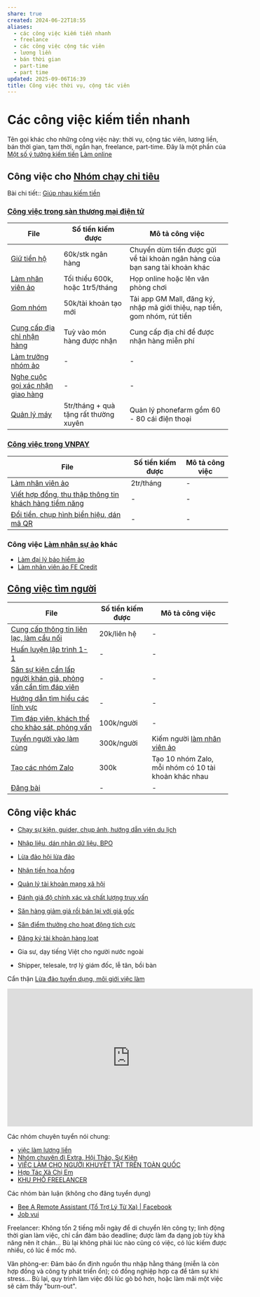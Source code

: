 ```yaml
---
share: true
created: 2024-06-22T18:55
aliases:
  - các công việc kiếm tiền nhanh
  - freelance
  - các công việc cộng tác viên
  - lương liền
  - bán thời gian
  - part-time
  - part time
updated: 2025-09-06T16:39
title: Công việc thời vụ, cộng tác viên
---
```

# Các công việc kiếm tiền nhanh
Tên gọi khác cho những công việc này: thời vụ, cộng tác viên, lương liền, bán thời gian, tạm thời, ngắn hạn, freelance, part-time. Đây là một phần của [Một số ý tưởng kiếm tiền](../index.md)
[Làm online](../../%C4%90%E1%BA%B7c%20%C4%91i%E1%BB%83m%20c%C3%B4ng%20vi%E1%BB%87c/N%C6%A1i%20l%C3%A0m%20vi%E1%BB%87c/L%C3%A0m%20qua%20m%E1%BA%A1ng.md)
## Công việc cho [Nhóm chạy chỉ tiêu](./Nh%C3%B3m%20ch%E1%BA%A1y%20ch%E1%BB%89%20ti%C3%AAu/index.md)
Bài chi tiết:: [Giúp nhau kiếm tiền](../../../../%F0%9F%93%90D%E1%BB%B1%20%C3%A1n/Gi%C3%BAp%20nhau%20ki%E1%BA%BFm%20ti%E1%BB%81n/index.md)

###  [Công việc trong sàn thương mại điện tử](./Nh%C3%B3m%20ch%E1%BA%A1y%20ch%E1%BB%89%20ti%C3%AAu/S%C3%A0n%20th%C6%B0%C6%A1ng%20m%E1%BA%A1i%20%C4%91i%E1%BB%87n%20t%E1%BB%AD/index.md)
| File                                                                                                                                                                                        | Số tiền kiếm được                     | Mô tả công việc                                                             |
| ------------------------------------------------------------------------------------------------------------------------------------------------------------------------------------------- | ------------------------------------- | --------------------------------------------------------------------------- |
| [Giữ tiền hộ](./Nh%C3%B3m%20ch%E1%BA%A1y%20ch%E1%BB%89%20ti%C3%AAu/S%C3%A0n%20th%C6%B0%C6%A1ng%20m%E1%BA%A1i%20%C4%91i%E1%BB%87n%20t%E1%BB%AD/Gi%E1%BB%AF%20ti%E1%BB%81n%20h%E1%BB%99.md)                                           | 60k/stk ngân hàng                     | Chuyển dùm tiền được gửi về tài khoản ngân hàng của bạn sang tài khoản khác |
| [Làm nhân viên ảo](./Nh%C3%B3m%20ch%E1%BA%A1y%20ch%E1%BB%89%20ti%C3%AAu/S%C3%A0n%20th%C6%B0%C6%A1ng%20m%E1%BA%A1i%20%C4%91i%E1%BB%87n%20t%E1%BB%AD/L%C3%A0m%20nh%C3%A2n%20vi%C3%AAn%20%E1%BA%A3o.md)                                 | Tối thiểu 600k, hoặc 1tr5/tháng       | Họp online hoặc lên văn phòng chơi                                          |
| [Gom nhóm](./Nh%C3%B3m%20ch%E1%BA%A1y%20ch%E1%BB%89%20ti%C3%AAu/S%C3%A0n%20th%C6%B0%C6%A1ng%20m%E1%BA%A1i%20%C4%91i%E1%BB%87n%20t%E1%BB%AD/Gom%20nh%C3%B3m.md)                                                 | 50k/tài khoản tạo mới                 | Tải app GM Mall, đăng ký, nhập mã giới thiệu, nạp tiền, gom nhóm, rút tiền  |
| [Cung cấp địa chỉ nhận hàng](./Nh%C3%B3m%20ch%E1%BA%A1y%20ch%E1%BB%89%20ti%C3%AAu/S%C3%A0n%20th%C6%B0%C6%A1ng%20m%E1%BA%A1i%20%C4%91i%E1%BB%87n%20t%E1%BB%AD/Cung%20c%E1%BA%A5p%20%C4%91%E1%BB%8Ba%20ch%E1%BB%89%20nh%E1%BA%ADn%20h%C3%A0ng.md)             | Tuỳ vào món hàng được nhận            | Cung cấp địa chỉ để được nhận hàng miễn phí                                 |
| [Làm trưởng nhóm ảo](./Nh%C3%B3m%20ch%E1%BA%A1y%20ch%E1%BB%89%20ti%C3%AAu/S%C3%A0n%20th%C6%B0%C6%A1ng%20m%E1%BA%A1i%20%C4%91i%E1%BB%87n%20t%E1%BB%AD/L%C3%A0m%20tr%C6%B0%E1%BB%9Fng%20nh%C3%B3m%20%E1%BA%A3o.md)                             | \-                                    | \-                                                                          |
| [Nghe cuộc gọi xác nhận giao hàng](./Nh%C3%B3m%20ch%E1%BA%A1y%20ch%E1%BB%89%20ti%C3%AAu/S%C3%A0n%20th%C6%B0%C6%A1ng%20m%E1%BA%A1i%20%C4%91i%E1%BB%87n%20t%E1%BB%AD/Nghe%20cu%E1%BB%99c%20g%E1%BB%8Di%20x%C3%A1c%20nh%E1%BA%ADn%20giao%20h%C3%A0ng.md) | \-                                    | \-                                                                          |
| [Quản lý máy](./Nh%C3%B3m%20ch%E1%BA%A1y%20ch%E1%BB%89%20ti%C3%AAu/S%C3%A0n%20th%C6%B0%C6%A1ng%20m%E1%BA%A1i%20%C4%91i%E1%BB%87n%20t%E1%BB%AD/Qu%E1%BA%A3n%20l%C3%BD%20m%C3%A1y.md)                                           | 5tr/tháng + quà tặng rất thường xuyên | Quản lý phonefarm gồm 60 - 80 cái điện thoại                                |


### [Công việc trong VNPAY](./Nh%C3%B3m%20ch%E1%BA%A1y%20ch%E1%BB%89%20ti%C3%AAu/VNPAY/index.md)
| File                                                                                                                                                                                                                   | Số tiền kiếm được | Mô tả công việc |
| ---------------------------------------------------------------------------------------------------------------------------------------------------------------------------------------------------------------------- | ----------------- | --------------- |
| [Làm nhân viên ảo](./Nh%C3%B3m%20ch%E1%BA%A1y%20ch%E1%BB%89%20ti%C3%AAu/VNPAY/L%C3%A0m%20nh%C3%A2n%20vi%C3%AAn%20%E1%BA%A3o.md)                                                                             | 2tr/tháng         | \-              |
| [Viết hợp đồng, thu thập thông tin khách hàng tiềm năng](./Nh%C3%B3m%20ch%E1%BA%A1y%20ch%E1%BB%89%20ti%C3%AAu/VNPAY/Vi%E1%BA%BFt%20h%E1%BB%A3p%20%C4%91%E1%BB%93ng,%20thu%20th%E1%BA%ADp%20th%C3%B4ng%20tin%20kh%C3%A1ch%20h%C3%A0ng%20ti%E1%BB%81m%20n%C4%83ng.md) | \-                | \-              |
| [Đổi tiền, chụp hình biển hiệu, dán mã QR](./Nh%C3%B3m%20ch%E1%BA%A1y%20ch%E1%BB%89%20ti%C3%AAu/VNPAY/%C4%90%E1%BB%95i%20ti%E1%BB%81n,%20ch%E1%BB%A5p%20h%C3%ACnh%20bi%E1%BB%83n%20hi%E1%BB%87u,%20d%C3%A1n%20m%C3%A3%20QR.md)                             | \-                | \-              |


### Công việc [Làm nhân sự ảo](../../../../%F0%9F%93%90D%E1%BB%B1%20%C3%A1n/Gi%C3%BAp%20nhau%20ki%E1%BA%BFm%20ti%E1%BB%81n/Ch%E1%BA%A1y%20ch%E1%BB%89%20ti%C3%AAu%20cho%20nh%C3%A2n%20vi%C3%AAn%20c%C3%B4ng%20ty/Ch%C6%A1i%20ch%C3%ADnh%20s%C3%A1ch/L%C3%A0m%20nh%C3%A2n%20s%E1%BB%B1%20%E1%BA%A3o/index.md) khác
- [Làm đại lý bảo hiểm ảo](./Nh%C3%B3m%20ch%E1%BA%A1y%20ch%E1%BB%89%20ti%C3%AAu/L%C3%A0m%20nh%C3%A2n%20s%E1%BB%B1%20%E1%BA%A3o/B%E1%BA%A3o%20hi%E1%BB%83m/index.md)
- [Làm nhân viên ảo FE Credit](./Nh%C3%B3m%20ch%E1%BA%A1y%20ch%E1%BB%89%20ti%C3%AAu/L%C3%A0m%20nh%C3%A2n%20s%E1%BB%B1%20%E1%BA%A3o/FE%20Credit.md)

## [Công việc tìm người](./T%C3%ACm%20ng%C6%B0%E1%BB%9Di/index.md)
| File                                                                                                                                                                                                                    | Số tiền kiếm được | Mô tả công việc                                                                                                                                                     |
| ----------------------------------------------------------------------------------------------------------------------------------------------------------------------------------------------------------------------- | ----------------- | ------------------------------------------------------------------------------------------------------------------------------------------------------------------- |
| [Cung cấp thông tin liên lạc, làm cầu nối](./T%C3%ACm%20ng%C6%B0%E1%BB%9Di/Cung%20c%E1%BA%A5p%20th%C3%B4ng%20tin%20li%C3%AAn%20l%E1%BA%A1c,%20l%C3%A0m%20c%E1%BA%A7u%20n%E1%BB%91i.md)                                             | 20k/liên hệ       | \-                                                                                                                                                                  |
| [Huấn luyện lập trình 1-1](./T%C3%ACm%20ng%C6%B0%E1%BB%9Di/Hu%E1%BA%A5n%20luy%E1%BB%87n%20l%E1%BA%ADp%20tr%C3%ACnh%201-1.md)                                                                             | \-                | \-                                                                                                                                                                  |
| [Săn sự kiện cần lấp người khán giả, phỏng vấn cần tìm đáp viên](./T%C3%ACm%20ng%C6%B0%E1%BB%9Di/S%C4%83n%20s%E1%BB%B1%20ki%E1%BB%87n%20c%E1%BA%A7n%20l%E1%BA%A5p%20ng%C6%B0%E1%BB%9Di%20kh%C3%A1n%20gi%E1%BA%A3,%20ph%E1%BB%8Fng%20v%E1%BA%A5n%20c%E1%BA%A7n%20t%C3%ACm%20%C4%91%C3%A1p%20vi%C3%AAn.md) | \-                | \-                                                                                                                                                                  |
| [Hướng dẫn tìm hiểu các lĩnh vực](./T%C3%ACm%20ng%C6%B0%E1%BB%9Di/H%C6%B0%E1%BB%9Bng%20d%E1%BA%ABn%20t%C3%ACm%20hi%E1%BB%83u%20c%C3%A1c%20l%C4%A9nh%20v%E1%BB%B1c.md)                                                               | \-                | \-                                                                                                                                                                  |
| [Tìm đáp viên, khách thể cho khảo sát, phỏng vấn](./T%C3%ACm%20ng%C6%B0%E1%BB%9Di/T%C3%ACm%20%C4%91%C3%A1p%20vi%C3%AAn,%20kh%C3%A1ch%20th%E1%BB%83%20cho%20kh%E1%BA%A3o%20s%C3%A1t,%20ph%E1%BB%8Fng%20v%E1%BA%A5n.md)                               | 100k/người        | \-                                                                                                                                                                  |
| [Tuyển người vào làm cùng](./T%C3%ACm%20ng%C6%B0%E1%BB%9Di/Tuy%E1%BB%83n%20ng%C6%B0%E1%BB%9Di%20v%C3%A0o%20l%C3%A0m%20c%C3%B9ng.md)                                                                             | 300k/người        | Kiếm người [làm nhân viên ảo](%F0%9F%93%9CT%C3%A0i%20nguy%C3%AAn/%C3%9D%20t%C6%B0%E1%BB%9Fng%20ki%E1%BA%BFm%20ti%E1%BB%81n/%C3%9D%20t%C6%B0%E1%BB%9Fng/C%C3%B4ng%20vi%E1%BB%87c%20th%E1%BB%9Di%20v%E1%BB%A5,%20c%E1%BB%99ng%20t%C3%A1c%20vi%C3%AAn/Nh%C3%B3m%20ch%E1%BA%A1y%20ch%E1%BB%89%20ti%C3%AAu/S%C3%A0n%20th%C6%B0%C6%A1ng%20m%E1%BA%A1i%20%C4%91i%E1%BB%87n%20t%E1%BB%AD/L%C3%A0m%20nh%C3%A2n%20vi%C3%AAn%20%E1%BA%A3o.md) |
| [Tạo các nhóm Zalo](./T%C3%ACm%20ng%C6%B0%E1%BB%9Di/T%E1%BA%A1o%20c%C3%A1c%20nh%C3%B3m%20Zalo.md)                                                                                           | 300k              | Tạo 10 nhóm Zalo, mỗi nhóm có 10 tài khoản khác nhau                                                                                                                |
| [Đăng bài](./T%C3%ACm%20ng%C6%B0%E1%BB%9Di/%C4%90%C4%83ng%20b%C3%A0i.md)                                                                                                             | \-                | \-                                                                                                                                                                  |


## Công việc khác
- [Chạy sự kiện, guider, chụp ảnh, hướng dẫn viên du lịch](./Ch%E1%BA%A1y%20s%E1%BB%B1%20ki%E1%BB%87n,%20guider,%20ch%E1%BB%A5p%20%E1%BA%A3nh,%20h%C6%B0%E1%BB%9Bng%20d%E1%BA%ABn%20vi%C3%AAn%20du%20l%E1%BB%8Bch.md)
- [Nhập liệu, dán nhãn dữ liệu, BPO](./Nh%E1%BA%ADp%20li%E1%BB%87u,%20d%C3%A1n%20nh%C3%A3n%20d%E1%BB%AF%20li%E1%BB%87u,%20BPO.md)
- [Lừa đảo hội lừa đảo](./L%E1%BB%ABa%20%C4%91%E1%BA%A3o%20h%E1%BB%99i%20l%E1%BB%ABa%20%C4%91%E1%BA%A3o.md)
- [Nhận tiền hoa hồng](./Nh%E1%BA%ADn%20ti%E1%BB%81n%20hoa%20h%E1%BB%93ng.md)
- [Quản lý tài khoản mạng xã hội](./Qu%E1%BA%A3n%20l%C3%BD%20t%C3%A0i%20kho%E1%BA%A3n%20m%E1%BA%A1ng%20x%C3%A3%20h%E1%BB%99i.md)
- [Đánh giá độ chính xác và chất lượng truy vấn](./%C4%90%C3%A1nh%20gi%C3%A1%20%C4%91%E1%BB%99%20ch%C3%ADnh%20x%C3%A1c%20v%C3%A0%20ch%E1%BA%A5t%20l%C6%B0%E1%BB%A3ng%20truy%20v%E1%BA%A5n.md)
- [Săn hàng giảm giá rồi bán lại với giá gốc](./S%C4%83n%20khuy%E1%BA%BFn%20m%C3%A3i,%20gi%E1%BA%A3m%20gi%C3%A1/S%C4%83n%20h%C3%A0ng%20gi%E1%BA%A3m%20gi%C3%A1%20r%E1%BB%93i%20b%C3%A1n%20l%E1%BA%A1i%20v%E1%BB%9Bi%20gi%C3%A1%20g%E1%BB%91c.md)
- [Săn điểm thưởng cho hoạt động tích cực](./S%C4%83n%20khuy%E1%BA%BFn%20m%C3%A3i,%20gi%E1%BA%A3m%20gi%C3%A1/S%C4%83n%20%C4%91i%E1%BB%83m%20th%C6%B0%E1%BB%9Fng%20cho%20ho%E1%BA%A1t%20%C4%91%E1%BB%99ng%20t%C3%ADch%20c%E1%BB%B1c.md)
- [Đăng ký tài khoản hàng loạt](./S%C4%83n%20khuy%E1%BA%BFn%20m%C3%A3i,%20gi%E1%BA%A3m%20gi%C3%A1/%C4%90%C4%83ng%20k%C3%BD%20t%C3%A0i%20kho%E1%BA%A3n%20h%C3%A0ng%20lo%E1%BA%A1t.md)

- Gia sư, dạy tiếng Việt cho người nước ngoài
- Shipper, telesale, trợ lý giám đốc, lễ tân, bồi bàn

Cẩn thận [Lừa đảo tuyển dụng, môi giới việc làm](../../../C%E1%BA%A3nh%20gi%C3%A1c%20l%E1%BB%ABa%20%C4%91%E1%BA%A3o/G%E1%BA%B7p%20tr%E1%BB%B1c%20ti%E1%BA%BFp/L%E1%BB%ABa%20%C4%91%E1%BA%A3o%20tuy%E1%BB%83n%20d%E1%BB%A5ng,%20m%C3%B4i%20gi%E1%BB%9Bi%20vi%E1%BB%87c%20l%C3%A0m.md)

<iframe width="560" height="315" src="https://www.youtube.com/embed/n-L0TQr-obI?si=E97KyPTzNL2ZbEWb" title="YouTube video player" frameborder="0" allow="accelerometer; autoplay; clipboard-write; encrypted-media; gyroscope; picture-in-picture; web-share" referrerpolicy="strict-origin-when-cross-origin" allowfullscreen></iframe>

Các nhóm chuyên tuyển nói chung:
- [việc làm lương liền](https://www.facebook.com/groups/216042540029525)
- [Nhóm chuyên đi Extra, Hội Thảo, Sự Kiện](https://www.facebook.com/groups/1085777964949551)
- [VIỆC LÀM CHO NGƯỜI KHUYẾT TẬT TRÊN TOÀN QUỐC](https://www.facebook.com/groups/1332867813835604)
- [Hợp Tác Xã Chị Em](https://www.facebook.com/groups/hoptacxachiem/)
- [KHU PHỐ FREELANCER](https://www.facebook.com/groups/434928552300945) 

Các nhóm bàn luận (không cho đăng tuyển dụng)
- [Bee A Remote Assistant (Tổ Trợ Lý Từ Xa) | Facebook](https://www.facebook.com/groups/584020067067946)
- [Job vui](https://www.facebook.com/groups/818484182955661/)


[](https://www.facebook.com/groups/434928552300945/user/100006785708118/?__cft__[0]=AZVS7hBYslSjv9oqwPJIfiBvx3K9bVaObwp_6p-1RCpkY8nb5sGuihJbIzILxjpV1iw1l8uL6fJCiu6xVtbj6R-E1oLa6V1GfwQ0M0DsfedvQoP6V5yMkqJb9-dLSfcADcy5grKspKCe90CKlcWUuz9N&__tn__=R]-R)

Freelancer: Không tốn 2 tiếng mỗi ngày để di chuyển lên công ty; linh động thời gian làm việc, chỉ cần đảm bảo deadline; được làm đa dạng job tùy khả năng nên ít chán... Bù lại không phải lúc nào cũng có việc, có lúc kiếm được nhiều, có lúc ế mốc mỏ.

Văn phòng-er: Đảm bảo ổn định nguồn thu nhập hằng tháng (miễn là còn hợp đồng và công ty phát triển ổn); có đồng nghiệp hợp cạ để tâm sự khi stress... Bù lại, quy trình làm việc đôi lúc gò bó hơn, hoặc làm mãi một việc sẽ cảm thấy "burn-out".